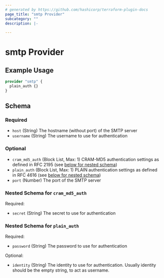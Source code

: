 ```yaml
---
# generated by https://github.com/hashicorp/terraform-plugin-docs
page_title: "smtp Provider"
subcategory: ""
description: |-
  
---
```


# smtp Provider



## Example Usage

```terraform
provider "smtp" {
  plain_auth {}
}
```

<!-- schema generated by tfplugindocs -->
## Schema

### Required

- `host` (String) The hostname (without port) of the SMTP server
- `username` (String) The username to use for authentication

### Optional

- `cram_md5_auth` (Block List, Max: 1) CRAM-MD5 authentication settings as defined in RFC 2195 (see [below for nested schema](#nestedblock--cram_md5_auth))
- `plain_auth` (Block List, Max: 1) PLAIN authentication settings as defined in RFC 4616 (see [below for nested schema](#nestedblock--plain_auth))
- `port` (Number) The port of the SMTP server

<a id="nestedblock--cram_md5_auth"></a>
### Nested Schema for `cram_md5_auth`

Required:

- `secret` (String) The secret to use for authentication


<a id="nestedblock--plain_auth"></a>
### Nested Schema for `plain_auth`

Required:

- `password` (String) The password to use for authentication

Optional:

- `identity` (String) The identity to use for authentication. Usually identity should be the
									empty string, to act as username.
